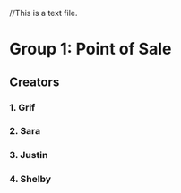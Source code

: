 //This is a text file.
# Group 1: Point of Sale  

## Creators
### 1. Grif
### 2. Sara
### 3. Justin
### 4. Shelby





